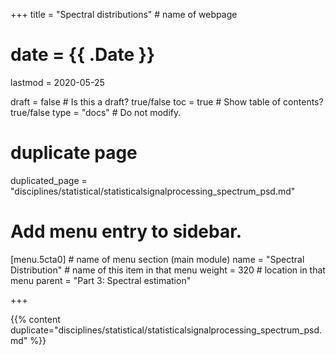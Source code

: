 +++
title = "Spectral distributions"         # name of webpage

# date = {{ .Date }}
lastmod = 2020-05-25

draft = false  # Is this a draft? true/false
toc = true  # Show table of contents? true/false
type = "docs"  # Do not modify.

# duplicate page

duplicated_page = "disciplines/statistical/statisticalsignalprocessing_spectrum_psd.md"

# Add menu entry to sidebar.

[menu.5cta0]                       # name of menu section (main module)
name = "Spectral Distribution"        # name of this item in that menu
weight = 320                           # location in that menu
  parent = "Part 3: Spectral estimation"



+++

{{% content duplicate="disciplines/statistical/statisticalsignalprocessing_spectrum_psd.md" %}}
